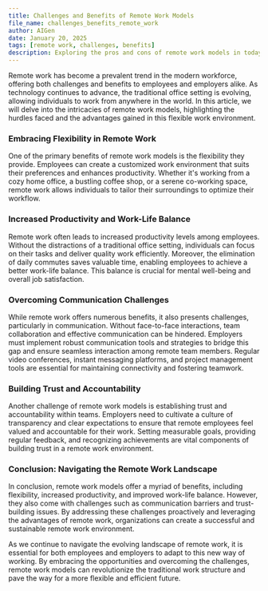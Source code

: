 ```yaml
---
title: Challenges and Benefits of Remote Work Models
file_name: challenges_benefits_remote_work
author: AIGen
date: January 20, 2025
tags: [remote work, challenges, benefits]
description: Exploring the pros and cons of remote work models in today's professional landscape.
---
```


Remote work has become a prevalent trend in the modern workforce, offering both challenges and benefits to employees and employers alike. As technology continues to advance, the traditional office setting is evolving, allowing individuals to work from anywhere in the world. In this article, we will delve into the intricacies of remote work models, highlighting the hurdles faced and the advantages gained in this flexible work environment.

### Embracing Flexibility in Remote Work

One of the primary benefits of remote work models is the flexibility they provide. Employees can create a customized work environment that suits their preferences and enhances productivity. Whether it's working from a cozy home office, a bustling coffee shop, or a serene co-working space, remote work allows individuals to tailor their surroundings to optimize their workflow.

### Increased Productivity and Work-Life Balance

Remote work often leads to increased productivity levels among employees. Without the distractions of a traditional office setting, individuals can focus on their tasks and deliver quality work efficiently. Moreover, the elimination of daily commutes saves valuable time, enabling employees to achieve a better work-life balance. This balance is crucial for mental well-being and overall job satisfaction.

### Overcoming Communication Challenges

While remote work offers numerous benefits, it also presents challenges, particularly in communication. Without face-to-face interactions, team collaboration and effective communication can be hindered. Employers must implement robust communication tools and strategies to bridge this gap and ensure seamless interaction among remote team members. Regular video conferences, instant messaging platforms, and project management tools are essential for maintaining connectivity and fostering teamwork.

### Building Trust and Accountability

Another challenge of remote work models is establishing trust and accountability within teams. Employers need to cultivate a culture of transparency and clear expectations to ensure that remote employees feel valued and accountable for their work. Setting measurable goals, providing regular feedback, and recognizing achievements are vital components of building trust in a remote work environment.

### Conclusion: Navigating the Remote Work Landscape

In conclusion, remote work models offer a myriad of benefits, including flexibility, increased productivity, and improved work-life balance. However, they also come with challenges such as communication barriers and trust-building issues. By addressing these challenges proactively and leveraging the advantages of remote work, organizations can create a successful and sustainable remote work environment.

As we continue to navigate the evolving landscape of remote work, it is essential for both employees and employers to adapt to this new way of working. By embracing the opportunities and overcoming the challenges, remote work models can revolutionize the traditional work structure and pave the way for a more flexible and efficient future.